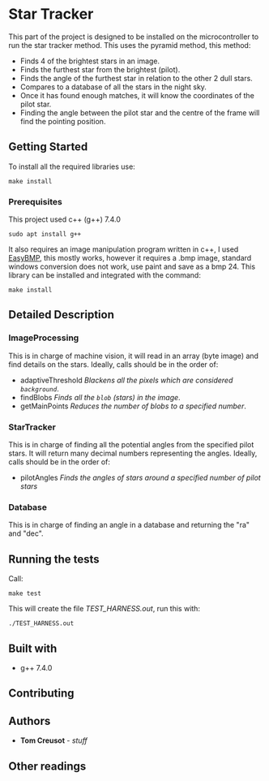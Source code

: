 # Star Tracker
This part of the project is designed to be installed on the microcontroller to run the star tracker method.
This uses the pyramid method, this method:
 * Finds 4 of the brightest stars in an image.
 * Finds the furthest star from the brightest (pilot).
 * Finds the angle of the furthest star in relation to the other 2 dull stars.
 * Compares to a database of all the stars in the night sky.
 * Once it has found enough matches, it will know the coordinates of the pilot star.
 * Finding the angle between the pilot star and the centre of the frame will find the pointing position.




## Getting Started
To install all the required libraries use:
```
make install
```



### Prerequisites
This project used c++ (g++) 7.4.0
```
sudo apt install g++
```

It also requires an image manipulation program written in c++, I used [EasyBMP](http://easybmp.sourceforge.net/), this mostly works, however it requires a .bmp image, standard windows conversion does not work, use paint and save as a bmp 24.
This library can be installed and integrated with the command:
```
make install
```





## Detailed Description

### ImageProcessing
This is in charge of machine vision, it will read in an array (byte image) and find details on the stars.
Ideally, calls should be in the order of:
 * adaptiveThreshold	*Blackens all the pixels which are considered `background`*.
 * findBlobs			*Finds all the `blob` (stars) in the image*.
 * getMainPoints		*Reduces the number of blobs to a specified number*.


### StarTracker
This is in charge of finding all the potential angles from the specified pilot stars.
It will return many decimal numbers representing the angles.
Ideally, calls should be in the order of:
 * pilotAngles			*Finds the angles of stars around a specified number of pilot stars*

### Database
This is in charge of finding an angle in a database and returning the "ra" and "dec".


## Running the tests
Call:
```
make test
```
This will create the file *TEST_HARNESS.out*, run this with:
```
./TEST_HARNESS.out
```


## Built with
* g++ 7.4.0


## Contributing


## Authors
* **Tom Creusot** - *stuff*


## Other readings
